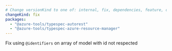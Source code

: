 ```yaml
---
# Change versionKind to one of: internal, fix, dependencies, feature, deprecation, breaking
changeKind: fix
packages:
  - "@azure-tools/typespec-autorest"
  - "@azure-tools/typespec-azure-resource-manager"
---
```


Fix using `@identifiers` on array of model with id not respected
